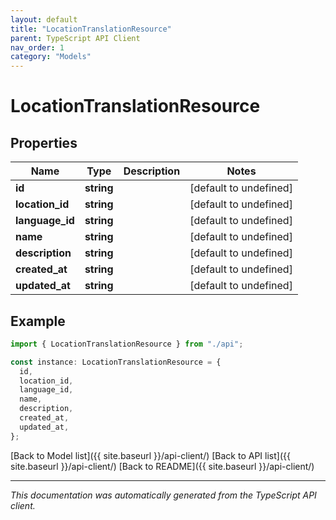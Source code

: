 ```yaml
---
layout: default
title: "LocationTranslationResource"
parent: TypeScript API Client
nav_order: 1
category: "Models"
---
```


# LocationTranslationResource

## Properties

| Name            | Type       | Description | Notes                  |
| --------------- | ---------- | ----------- | ---------------------- |
| **id**          | **string** |             | [default to undefined] |
| **location_id** | **string** |             | [default to undefined] |
| **language_id** | **string** |             | [default to undefined] |
| **name**        | **string** |             | [default to undefined] |
| **description** | **string** |             | [default to undefined] |
| **created_at**  | **string** |             | [default to undefined] |
| **updated_at**  | **string** |             | [default to undefined] |

## Example

```typescript
import { LocationTranslationResource } from "./api";

const instance: LocationTranslationResource = {
  id,
  location_id,
  language_id,
  name,
  description,
  created_at,
  updated_at,
};
```

[Back to Model list]({{ site.baseurl }}/api-client/) [Back to API list]({{ site.baseurl }}/api-client/) [Back to README]({{ site.baseurl }}/api-client/)

---

_This documentation was automatically generated from the TypeScript API client._
